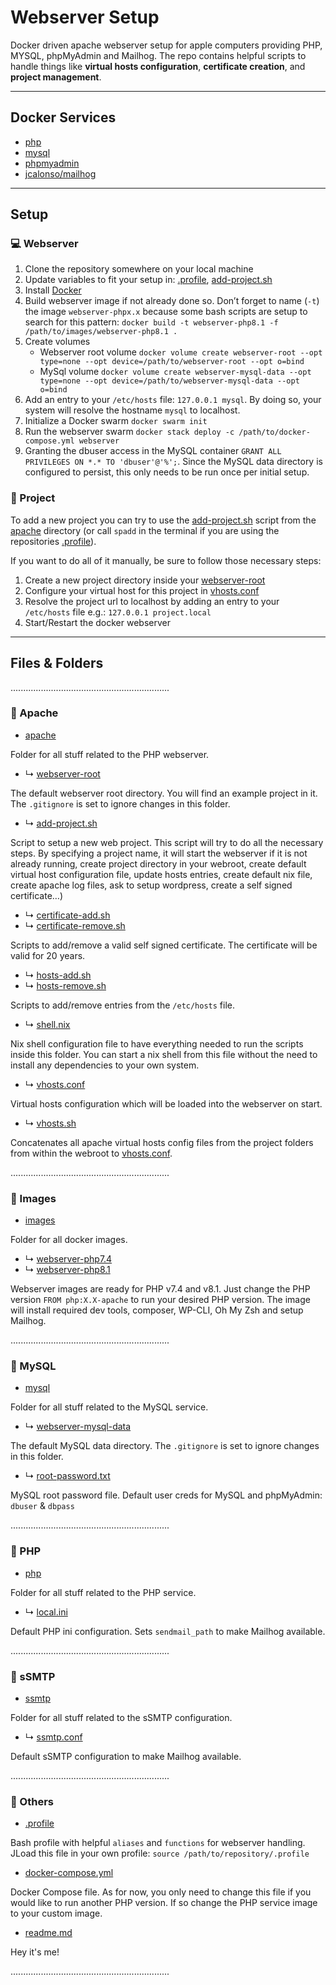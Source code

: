 # Webserver Setup

Docker driven apache webserver setup for apple computers providing PHP, MYSQL, phpMyAdmin and Mailhog. The repo contains helpful scripts to handle things like **virtual hosts configuration**, **certificate creation**, and **project management**.

---

## Docker Services

* [php](https://hub.docker.com/_/php)
* [mysql](https://hub.docker.com/_/mysql)
* [phpmyadmin](https://hub.docker.com/_/phpmyadmin)
* [jcalonso/mailhog](https://hub.docker.com/r/jcalonso/mailhog)

---

## Setup

### 💻 Webserver

1. Clone the repository somewhere on your local machine
2. Update variables to fit your setup in: [.profile](./.profile), [add-project.sh](./apache/add-project.sh)
3. Install [Docker](https://docs.docker.com/desktop/install/mac-install/)
4. Build webserver image if not already done so. Don’t forget to name (`-t`) the image  `webserver-phpx.x` because some bash scripts are setup to search for this pattern: `docker build -t webserver-php8.1 -f /path/to/images/webserver-php8.1 .`
5. Create volumes
    * Webserver root volume `docker volume create webserver-root --opt type=none --opt device=/path/to/webserver-root --opt o=bind`
    * MySql volume `docker volume create webserver-mysql-data --opt type=none --opt device=/path/to/webserver-mysql-data --opt o=bind`
6. Add an entry to your `/etc/hosts` file: `127.0.0.1 mysql`. By doing so, your system will resolve the hostname `mysql` to localhost.
7. Initialize a Docker swarm `docker swarm init`
8. Run the webserver swarm `docker stack deploy -c /path/to/docker-compose.yml webserver`
9. Granting the dbuser access in the MySQL container `GRANT ALL PRIVILEGES ON *.* TO 'dbuser'@'%';`. Since the MySQL data directory is configured to persist, this only needs to be run once per initial setup.

### 🎨 Project

To add a new project you can try to use the [add-project.sh](./apache/add-project.sh) script from the [apache](./apache) directory (or call `spadd` in the terminal if you are using the repositories [.profile](./.profile)).

If you want to do all of it manually, be sure to follow those necessary steps:

1. Create a new project directory inside your [webserver-root](./apache/webserver-root)
2. Configure your virtual host for this project in [vhosts.conf](./apache/vhosts.conf)
3. Resolve the project url to localhost by adding an entry to your `/etc/hosts` file e.g.: `127.0.0.1 project.local`
4. Start/Restart the docker webserver

---

## Files & Folders

...............................................................

### 📁 Apache

* [apache](./apache)

Folder for all stuff related to the PHP webserver.

* ↳ [webserver-root](./apache/webserver-root)

The default webserver root directory. You will find an example project in it. The `.gitignore` is set to ignore changes in this folder.

* ↳ [add-project.sh](./apache/add-project.sh)

Script to setup a new web project. This script will try to do all the necessary steps. By specifying a project name, it will start the webserver if it is not already running, create project directory in your webroot, create default virtual host configuration file, update hosts entries, create default nix file, create apache log files, ask to setup wordpress, create a self signed certificate…)

* ↳ [certificate-add.sh](./apache/certificate-add.sh)
* ↳ [certificate-remove.sh](./apache/certificate-remove.sh)

Scripts to add/remove a valid self signed certificate. The certificate will be valid for 20 years.

* ↳ [hosts-add.sh](./apache/hosts-add.sh)
* ↳ [hosts-remove.sh](./apache/hosts-remove.sh)

Scripts to add/remove entries from the `/etc/hosts` file.

* ↳ [shell.nix](./apache/shell.nix)

Nix shell configuration file to have everything needed to run the scripts inside this folder. You can start a nix shell from this file without the need to install any dependencies to your own system.

* ↳ [vhosts.conf](./apache/vhosts.conf)

Virtual hosts configuration which will be loaded into the webserver on start.

* ↳ [vhosts.sh](./apache/vhosts.sh)

Concatenates all apache virtual hosts config files from the project folders from within the webroot to [vhosts.conf](./apache/vhosts.conf).

...............................................................

### 📁 Images

* [images](./images)

Folder for all docker images.

* ↳ [webserver-php7.4](./images/webserver-php7.4)
* ↳ [webserver-php8.1](./images/webserver-php8.1)

Webserver images are ready for PHP v7.4 and v8.1. Just change the PHP version `FROM php:X.X-apache` to run your desired PHP version. The image will install required dev tools, composer, WP-CLI, Oh My Zsh and setup Mailhog.

...............................................................

### 📁 MySQL

* [mysql](./mysql)

Folder for all stuff related to the MySQL service.

* ↳ [webserver-mysql-data](./mysql/webserver-mysql-data)

The default MySQL data directory. The `.gitignore` is set to ignore changes in this folder.

* ↳ [root-password.txt](./mysql/root-password.txt)

MySQL root password file. Default user creds for MySQL and phpMyAdmin: `dbuser` & `dbpass`

...............................................................

### 📁 PHP

* [php](./php)

Folder for all stuff related to the PHP service.

* ↳ [local.ini](./php/local.ini)

Default PHP ini configuration. Sets `sendmail_path` to make Mailhog available.

...............................................................

### 📁 sSMTP

* [ssmtp](./ssmtp)

Folder for all stuff related to the sSMTP configuration.

* ↳ [ssmtp.conf](./ssmtp/ssmtp.conf)

Default sSMTP configuration to make Mailhog available.

...............................................................

### 📁 Others

* [.profile](./.profile)

Bash profile with helpful `aliases` and `functions` for webserver handling. JLoad this file in your own profile: `source /path/to/repository/.profile`

* [docker-compose.yml](./docker-compose.yml)

Docker Compose file. As for now, you only need to change this file if you would like to run another PHP version. If so change the PHP service image to your custom image.

* [readme.md](./readme.md)

Hey it's me!

...............................................................
